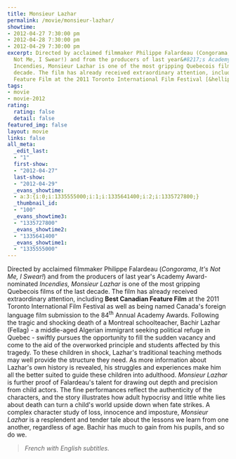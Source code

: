 ```yaml
---
title: Monsieur Lazhar
permalink: /movie/monsieur-lazhar/
showtime:
- 2012-04-27 7:30:00 pm
- 2012-04-28 7:30:00 pm
- 2012-04-29 7:30:00 pm
excerpt: Directed by acclaimed filmmaker Philippe Falardeau (Congorama, It&#8217;s
  Not Me, I Swear!) and from the producers of last year&#8217;s Academy Award-nominated
  Incendies, Monsieur Lazhar is one of the most gripping Quebecois films of the last
  decade. The film has already received extraordinary attention, including Best Canadian
  Feature Film at the 2011 Toronto International Film Festival [&hellip;]
tags:
- movie
- movie-2012
rating:
  rating: false
  detail: false
featured_img: false
layout: movie
links: false
all_meta:
  _edit_last:
  - "1"
  first-show:
  - "2012-04-27"
  last-show:
  - "2012-04-29"
  _evans_showtime:
  - a:3:{i:0;i:1335555000;i:1;i:1335641400;i:2;i:1335727800;}
  _thumbnail_id:
  - "100"
  _evans_showtime3:
  - "1335727800"
  _evans_showtime2:
  - "1335641400"
  _evans_showtime1:
  - "1335555000"
---
```


Directed by acclaimed filmmaker Philippe Falardeau (*Congorama*, *It's Not Me, I Swear!*) and from the producers of last year's Academy Award-nominated *Incendies, Monsieur Lazhar* is one of the most gripping Quebecois films of the last decade. The film has already received extraordinary attention, including **Best Canadian Feature Film** at the 2011 Toronto International Film Festival as well as being named Canada's foreign language film submission to the 84<sup>th</sup> Annual Academy Awards. Following the tragic and shocking death of a Montreal schoolteacher, Bachir Lazhar (Fellag) - a middle-aged Algerian immigrant seeking political refuge in Quebec - swiftly pursues the opportunity to fill the sudden vacancy and come to the aid of the overworked principle and students affected by this tragedy. To these children in shock, Lazhar's traditional teaching methods may well provide the structure they need. As more information about Lazhar's own history is revealed, his struggles and experiences make him all the better suited to guide these children into adulthood. *Monsieur Lazhar* is further proof of Falardeau's talent for drawing out depth and precision from child actors. The fine performances reflect the authenticity of the characters, and the story illustrates how adult hypocrisy and little white lies about death can turn a child's world upside down when fate strikes. A complex character study of loss, innocence and imposture, *Monsieur Lazhar* is a resplendent and tender tale about the lessons we learn from one another, regardless of age. Bachir has much to gain from his pupils, and so do we.

> *French with English subtitles.*